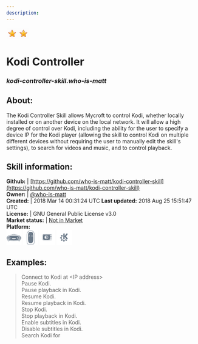 ```yaml
---
description: 
---
```


![](../.gitbook/assets/star.png)![](../.gitbook/assets/star.png)  
# Kodi Controller  
### _kodi-controller-skill.who-is-matt_  
## About:  
The Kodi Controller Skill allows Mycroft to control Kodi, whether locally installed
or on another device on the local network.  It will allow a high degree of control
over Kodi, including the ability for the user to specify a device IP for the Kodi
player (allowing the skill to control Kodi on multiple different devices without
requiring the user to manually edit the skill's settings), to search for videos and
music, and to control playback.

## Skill information:  
**Github:** | [https://github.com/who-is-matt/kodi-controller-skill](https://github.com/who-is-matt/kodi-controller-skill)  
**Owner:** | [@who-is-matt](https://github.com/who-is-matt)  
**Created:** | 2018 Mar 14 00:31:24 UTC  **Last updated:** 2018 Aug 25 15:51:47 UTC  
**License:** | GNU General Public License v3.0  
**Market status:** | [Not in Market](https://market.mycroft.ai/skill/)  
**Platform:**  
 ![Mark I](../.gitbook/assets/mark-1-icon.png)  ![Mark II](../.gitbook/assets/mark-2-icon.png)  ![Picroft](../.gitbook/assets/picroft-icon.png)  ![plasmoid](../.gitbook/assets/kde.png)   
## Examples:  
> Connect to Kodi at &lt;IP address&gt;  
> Pause Kodi.  
> Pause playback in Kodi.  
> Resume Kodi.  
> Resume playback in Kodi.  
> Stop Kodi.  
> Stop playback in Kodi.  
> Enable subtitles in Kodi.  
> Disable subtitles in Kodi.  
> Search Kodi for <title>  
  
## Installation:  
{% hint style="warning" %}
This skill is not aproved by Mycroft skill tester.
{% endhint %}
    
{% tabs %}
{% tab title="Install by mycroft-msm" %}
``` mycroft-msm install https://github.com/who-is-matt/kodi-controller-skill```
{% endtab %}
  {% endtabs %}
  